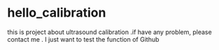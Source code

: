 # hello_calibration
this is project about ultrasound calibration .if have any problem, please  contact me .
I just want to test the function of Github
